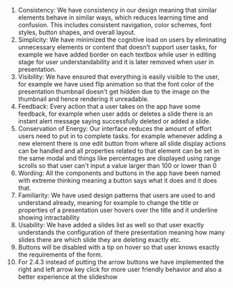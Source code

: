 1. Consistency: We have consistency in our design meaning that similar elements behave in similar ways, which reduces learning time and confusion. This includes consistent navigation, color schemes, font styles, button shapes, and overall layout.
2. Simplicity: We have minimized the cognitive load on users by eliminating unnecessary elements or content that doesn’t support user tasks, for example we have added border on each textbox while user in editing stage for user understandability and it is later removed when user in presentation.
3. Visibility: We have ensured that everything is easily visible to the user, for example we have used flip animation so that the font color of the presentation thumbnail doesn't get hidden due to the image on the thumbnail and hence rendering it unreadable.
4. Feedback: Every action that a user takes on the app have some feedback, for example when user adds or deletes a slide there is an instant alert message saying successfully deleted or added a slide.
5. Conservation of Energy: Our interface reduces the amount of effort users need to put in to complete tasks. for example whenever adding a new element there is one edit button from where all slide display actions can be handled and all properties related to that element can be set in the same modal and things like percentages are displayed using range scrolls so that user can't input a value larger than 100 or lower than 0
6. Wording: All the components and buttons in the app have been named with extreme thinking meaning a button says what it does and it does that.
7. Familiarity: We have used design patterns that users are used to and understand already, meaning for example to change the title or properties of a presentation user hovers over the title and it underline showing intractability
8. Usability: We have added a slides list as well so that user exactly understands the configuration of there presentation meaning how many slides there are which slide they are deleting exactly etc.
9. Buttons will be disabled with a tip on hover so that user knows exactly the requirements of the form.
10. For 2.4.3 instead of putting the arrow buttons we have implemented the right and left arrow key click for more user friendly behavior and also a better experience at the slideshow
